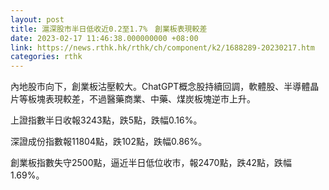 ```yaml
---
layout: post
title: 滬深股市半日低收近0.2至1.7%　創業板表現較差
date: 2023-02-17 11:46:38.000000000 +08:00
link: https://news.rthk.hk/rthk/ch/component/k2/1688289-20230217.htm
categories: rthk
---
```


內地股市向下，創業板沽壓較大。ChatGPT概念股持續回調，軟體股、半導體晶片等板塊表現較差，不過醫藥商業、中藥、煤炭板塊逆市上升。

上證指數半日收報3243點，跌5點，跌幅0.16%。

深證成份指數報11804點，跌102點，跌幅0.86%。

創業板指數失守2500點，逼近半日低位收市，報2470點，跌42點，跌幅1.69%。
